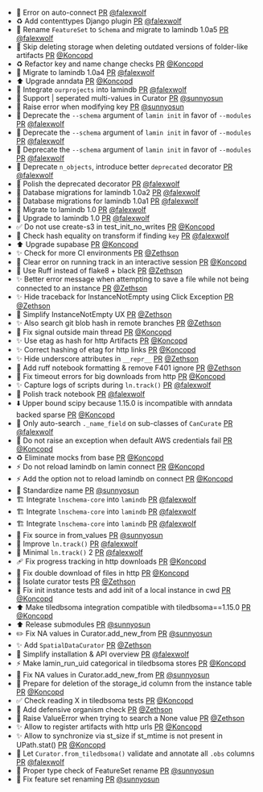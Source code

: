 - 🚸 Error on auto-connect [PR](https://github.com/laminlabs/lamindb-setup/pull/941) [@falexwolf](https://github.com/falexwolf)
- ♻️ Add contenttypes Django plugin [PR](https://github.com/laminlabs/lamindb-setup/pull/940) [@falexwolf](https://github.com/falexwolf)
- 🚚  Rename `FeatureSet` to `Schema` and migrate to lamindb 1.0a5 [PR](https://github.com/laminlabs/lamindb/pull/2348) [@falexwolf](https://github.com/falexwolf)
- 🐛 Skip deleting storage when deleting outdated versions of folder-like artifacts [PR](https://github.com/laminlabs/lamindb/pull/2349) [@Koncopd](https://github.com/Koncopd)
- ♻️ Refactor key and name change checks [PR](https://github.com/laminlabs/lamindb/pull/2345) [@Koncopd](https://github.com/Koncopd)
- 🚚 Migrate to lamindb 1.0a4 [PR](https://github.com/laminlabs/lamindb/pull/2343) [@falexwolf](https://github.com/falexwolf)
- ⬆️ Upgrade anndata [PR](https://github.com/laminlabs/lamindb/pull/2344) [@Koncopd](https://github.com/Koncopd)
- 🚚 Integrate `ourprojects` into lamindb [PR](https://github.com/laminlabs/lamindb/pull/2342) [@falexwolf](https://github.com/falexwolf)
- 🎨 Support | seperated multi-values in Curator [PR](https://github.com/laminlabs/lamindb/pull/2341) [@sunnyosun](https://github.com/sunnyosun)
- 🎨 Raise error when modifying key [PR](https://github.com/laminlabs/lamindb/pull/2326) [@sunnyosun](https://github.com/sunnyosun)
- 🚚 Deprecate the `--schema` argument of `lamin init` in favor of `--modules` [PR](https://github.com/laminlabs/lamin-cli/pull/107) [@falexwolf](https://github.com/falexwolf)
- 🚚 Deprecate the `--schema` argument of `lamin init` in favor of `--modules` [PR](https://github.com/laminlabs/lamindb/pull/2340) [@falexwolf](https://github.com/falexwolf)
- 🚚 Deprecate the `--schema` argument of `lamin init` in favor of `--modules` [PR](https://github.com/laminlabs/lamindb-setup/pull/938) [@falexwolf](https://github.com/falexwolf)
- 🎨 Deprecate `n_objects`, introduce better `deprecated` decorator [PR](https://github.com/laminlabs/lamindb/pull/2339) [@falexwolf](https://github.com/falexwolf)
- 🎨 Polish the deprecated decorator [PR](https://github.com/laminlabs/lamindb-setup/pull/937) [@falexwolf](https://github.com/falexwolf)
- 🚚 Database migrations for lamindb 1.0a2 [PR](https://github.com/laminlabs/lamindb/pull/2338) [@falexwolf](https://github.com/falexwolf)
- 🚚 Database migrations for lamindb 1.0a1 [PR](https://github.com/laminlabs/lamindb/pull/2323) [@falexwolf](https://github.com/falexwolf)
- 🚚 Migrate to lamindb 1.0 [PR](https://github.com/laminlabs/lamin-cli/pull/102) [@falexwolf](https://github.com/falexwolf)
- 🚚 Upgrade to lamindb 1.0 [PR](https://github.com/laminlabs/lamindb-setup/pull/927) [@falexwolf](https://github.com/falexwolf)
- ✅ Do not use create-s3 in test_init_no_writes [PR](https://github.com/laminlabs/lamindb-setup/pull/935) [@Koncopd](https://github.com/Koncopd)
- 🚸 Check hash equality on transform if finding `key` [PR](https://github.com/laminlabs/lamindb/pull/2337) [@falexwolf](https://github.com/falexwolf)
- ⬆️ Upgrade supabase [PR](https://github.com/laminlabs/lamindb-setup/pull/932) [@Koncopd](https://github.com/Koncopd)
- ✨ Check for more CI environments [PR](https://github.com/laminlabs/lamindb-setup/pull/931) [@Zethson](https://github.com/Zethson)
- 🥅 Clear error on running track in an interactive session [PR](https://github.com/laminlabs/lamindb/pull/2334) [@Koncopd](https://github.com/Koncopd)
- 🎨 Use Ruff instead of flake8 + black [PR](https://github.com/laminlabs/lamin-cli/pull/104) [@Zethson](https://github.com/Zethson)
- ✨ Better error message when attempting to save a file while not being connected to an instance [PR](https://github.com/laminlabs/lamin-cli/pull/103) [@Zethson](https://github.com/Zethson)
- ✨ Hide traceback for InstanceNotEmpty using Click Exception [PR](https://github.com/laminlabs/lamindb-setup/pull/930) [@Zethson](https://github.com/Zethson)
- 🎨 Simplify InstanceNotEmpty UX [PR](https://github.com/laminlabs/lamindb-setup/pull/929) [@Zethson](https://github.com/Zethson)
- ✨ Also search git blob hash in remote branches [PR](https://github.com/laminlabs/lamindb/pull/2332) [@Zethson](https://github.com/Zethson)
- 🐛 Fix signal outside main thread [PR](https://github.com/laminlabs/lamindb/pull/2333) [@Koncopd](https://github.com/Koncopd)
- ✨ Use etag as hash for http Artifacts [PR](https://github.com/laminlabs/lamindb/pull/2330) [@Koncopd](https://github.com/Koncopd)
- ✨ Correct hashing of etag for http links [PR](https://github.com/laminlabs/lamindb-setup/pull/926) [@Koncopd](https://github.com/Koncopd)
- ✨ Hide underscore attributes in `__repr__` [PR](https://github.com/laminlabs/lamindb/pull/2329) [@Zethson](https://github.com/Zethson)
- 🎨 Add ruff notebook formatting & remove F401 ignore [PR](https://github.com/laminlabs/lamindb/pull/2327) [@Zethson](https://github.com/Zethson)
- 🐛 Fix timeout errors for big downloads from http [PR](https://github.com/laminlabs/lamindb-setup/pull/925) [@Koncopd](https://github.com/Koncopd)
- ✨ Capture logs of scripts during `ln.track()` [PR](https://github.com/laminlabs/lamindb/pull/2325) [@falexwolf](https://github.com/falexwolf)
- 📝 Polish track notebook [PR](https://github.com/laminlabs/lamindb/pull/2322) [@falexwolf](https://github.com/falexwolf)
- ⬇️ Upper bound scipy because 1.15.0 is incompatible with anndata backed sparse [PR](https://github.com/laminlabs/lamindb/pull/2321) [@Koncopd](https://github.com/Koncopd)
- 🚸 Only auto-search `._name_field` on sub-classes of `CanCurate` [PR](https://github.com/laminlabs/lamindb/pull/2319) [@falexwolf](https://github.com/falexwolf)
- 🐛 Do not raise an exception when default AWS credentials fail [PR](https://github.com/laminlabs/lamindb-setup/pull/924) [@Koncopd](https://github.com/Koncopd)
- ♻️ Eliminate mocks from base [PR](https://github.com/laminlabs/lamindb/pull/2315) [@Koncopd](https://github.com/Koncopd)
- ⚡️ Do not reload lamindb on lamin connect [PR](https://github.com/laminlabs/lamin-cli/pull/101) [@Koncopd](https://github.com/Koncopd)
- ⚡️ Add the option not to reload lamindb on connect [PR](https://github.com/laminlabs/lamindb-setup/pull/923) [@Koncopd](https://github.com/Koncopd)
- 🎨 Standardize name [PR](https://github.com/laminlabs/lamindb/pull/2312) [@sunnyosun](https://github.com/sunnyosun)
- 🏗️ Integrate `lnschema-core` into `lamindb` [PR](https://github.com/laminlabs/lamindb/pull/2309) [@falexwolf](https://github.com/falexwolf)
- 🏗️ Integrate `lnschema-core` into `lamindb` [PR](https://github.com/laminlabs/lamindb-setup/pull/921) [@falexwolf](https://github.com/falexwolf)
- 🏗️ Integrate `lnschema-core` into `lamindb` [PR](https://github.com/laminlabs/lamin-cli/pull/100) [@falexwolf](https://github.com/falexwolf)
- 🐛 Fix source in from_values [PR](https://github.com/laminlabs/lamindb/pull/2310) [@sunnyosun](https://github.com/sunnyosun)
- 🚸 Improve `ln.track()` [PR](https://github.com/laminlabs/lamindb/pull/2308) [@falexwolf](https://github.com/falexwolf)
- 🚸 Minimal `ln.track()` 2 [PR](https://github.com/laminlabs/lamin-cli/pull/99) [@falexwolf](https://github.com/falexwolf)
- 🩹 Fix progress tracking in http downloads [PR](https://github.com/laminlabs/lamindb-setup/pull/920) [@Koncopd](https://github.com/Koncopd)
- 🐛 Fix double download of files in http [PR](https://github.com/laminlabs/lamindb-setup/pull/919) [@Koncopd](https://github.com/Koncopd)
- 👷 Isolate curator tests [PR](https://github.com/laminlabs/lamindb/pull/2304) [@Zethson](https://github.com/Zethson)
- 🐛 Fix init instance tests and add init of a local instance in cwd [PR](https://github.com/laminlabs/lamindb-setup/pull/917) [@Koncopd](https://github.com/Koncopd)
- ⬆️ Make tiledbsoma integration compatible with tiledbsoma==1.15.0 [PR](https://github.com/laminlabs/lamindb/pull/2307) [@Koncopd](https://github.com/Koncopd)
- ⬆️ Release submodules [PR](https://github.com/laminlabs/lamindb/pull/2306) [@sunnyosun](https://github.com/sunnyosun)
- ✏️ Fix NA values in Curator.add_new_from [PR](https://github.com/laminlabs/lamindb/pull/2305) [@sunnyosun](https://github.com/sunnyosun)
- ✨ Add `SpatialDataCurator` [PR](https://github.com/laminlabs/lamindb/pull/2290) [@Zethson](https://github.com/Zethson)
- 🚸 Simplify installation & API overview [PR](https://github.com/laminlabs/lamindb/pull/2302) [@falexwolf](https://github.com/falexwolf)
- ⚡️ Make lamin_run_uid categorical in tiledbsoma stores [PR](https://github.com/laminlabs/lamindb/pull/2300) [@Koncopd](https://github.com/Koncopd)
- 🎨 Fix NA values in Curator.add_new_from [PR](https://github.com/laminlabs/lamindb/pull/2299) [@sunnyosun](https://github.com/sunnyosun)
- 🐛 Prepare for deletion of the storage_id column from the instance table [PR](https://github.com/laminlabs/lamindb-setup/pull/915) [@Koncopd](https://github.com/Koncopd)
- ✅ Check reading X in tiledbsoma tests [PR](https://github.com/laminlabs/lamindb/pull/2298) [@Koncopd](https://github.com/Koncopd)
- 🎨 Add defensive organism check [PR](https://github.com/laminlabs/lamindb/pull/2297) [@Zethson](https://github.com/Zethson)
- 🎨 Raise ValueError when trying to search a None value [PR](https://github.com/laminlabs/lamindb/pull/2294) [@Zethson](https://github.com/Zethson)
- ✨ Allow to register artifacts with http urls [PR](https://github.com/laminlabs/lamindb/pull/2291) [@Koncopd](https://github.com/Koncopd)
- ✨ Allow to synchronize via st_size if st_mtime is not present in UPath.stat() [PR](https://github.com/laminlabs/lamindb-setup/pull/913) [@Koncopd](https://github.com/Koncopd)
- 🐛 Let `Curator.from_tiledbsoma()` validate and annotate all `.obs` columns [PR](https://github.com/laminlabs/lamindb/pull/2287) [@falexwolf](https://github.com/falexwolf)
- 🎨 Proper type check of FeatureSet rename [PR](https://github.com/laminlabs/lamindb/pull/2289) [@sunnyosun](https://github.com/sunnyosun)
- 🐛 Fix feature set renaming [PR](https://github.com/laminlabs/lamindb/pull/2288) [@sunnyosun](https://github.com/sunnyosun)
